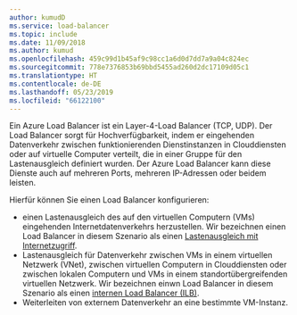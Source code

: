 ```yaml
---
author: kumudD
ms.service: load-balancer
ms.topic: include
ms.date: 11/09/2018
ms.author: kumud
ms.openlocfilehash: 459c99d1b45af9c98cc1a6d0d7dd7a9a04c824ec
ms.sourcegitcommit: 778e7376853b69bbd5455ad260d2dc17109d05c1
ms.translationtype: HT
ms.contentlocale: de-DE
ms.lasthandoff: 05/23/2019
ms.locfileid: "66122100"
---
```

Ein Azure Load Balancer ist ein Layer-4-Load Balancer (TCP, UDP). Der Load Balancer sorgt für Hochverfügbarkeit, indem er eingehenden Datenverkehr zwischen funktionierenden Dienstinstanzen in Clouddiensten oder auf virtuelle Computer verteilt, die in einer Gruppe für den Lastenausgleich definiert wurden. Der Azure Load Balancer kann diese Dienste auch auf mehreren Ports, mehreren IP-Adressen oder beidem leisten.

Hierfür können Sie einen Load Balancer konfigurieren:

* einen Lastenausgleich des auf den virtuellen Computern (VMs) eingehenden Internetdatenverkehrs herzustellen. Wir bezeichnen einen Load Balancer in diesem Szenario als einen [Lastenausgleich mit Internetzugriff](../articles/load-balancer/load-balancer-internet-overview.md).
* Lastenausgleich für Datenverkehr zwischen VMs in einem virtuellen Netzwerk (VNet), zwischen virtuellen Computern in Clouddiensten oder zwischen lokalen Computern und VMs in einem standortübergreifenden virtuellen Netzwerk. Wir bezeichnen einwn Load Balancer in diesem Szenario als einen [internen Load Balancer (ILB)](../articles/load-balancer/load-balancer-internal-overview.md).
* Weiterleiten von externem Datenverkehr an eine bestimmte VM-Instanz.
